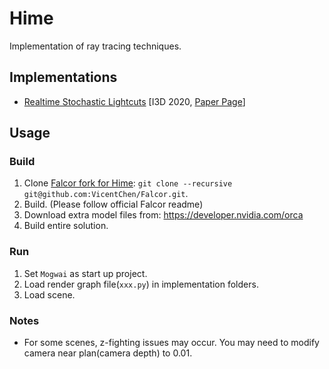 # Hime

Implementation of ray tracing techniques.

## Implementations
 - [Realtime Stochastic Lightcuts](RealtimeStochasticLightcuts/) [I3D 2020, [Paper Page](https://dqlin.xyz/pubs/2020-i3d-SLC/)]

## Usage

### Build
1. Clone [Falcor fork for Hime](https://github.com/VicentChen/Falcor): `git clone --recursive git@github.com:VicentChen/Falcor.git`.
2. Build. (Please follow official Falcor readme)
3. Download extra model files from: https://developer.nvidia.com/orca
4. Build entire solution.

### Run
1. Set `Mogwai` as start up project.
2. Load render graph file(`xxx.py`) in implementation folders.
3. Load scene.

### Notes
- For some scenes, z-fighting issues may occur. You may need to modify camera near plan(camera depth) to 0.01.
